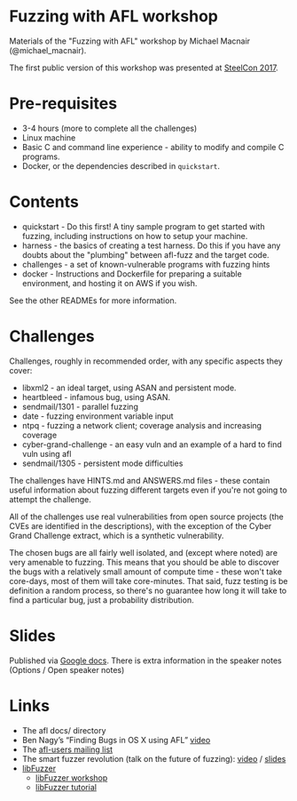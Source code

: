 # Fuzzing with AFL workshop
Materials of the "Fuzzing with AFL" workshop by Michael Macnair (@michael_macnair).

The first public version of this workshop was presented at [SteelCon 2017](https://www.steelcon.info/the-event/workshops/#FWA).

# Pre-requisites
- 3-4 hours (more to complete all the challenges)
- Linux machine
- Basic C and command line experience - ability to modify and compile C programs.
- Docker, or the dependencies described in `quickstart`.

# Contents
- quickstart - Do this first! A tiny sample program to get started with fuzzing, including instructions on how to setup your machine.
- harness - the basics of creating a test harness. Do this if you have any doubts about the "plumbing" between afl-fuzz and the target code.
- challenges - a set of known-vulnerable programs with fuzzing hints
- docker - Instructions and Dockerfile for preparing a suitable environment, and hosting it on AWS if you wish.

See the other READMEs for more information.

# Challenges

Challenges, roughly in recommended order, with any specific aspects they cover:
- libxml2 - an ideal target, using ASAN and persistent mode.
- heartbleed - infamous bug, using ASAN.
- sendmail/1301 - parallel fuzzing
- date - fuzzing environment variable input
- ntpq - fuzzing a network client; coverage analysis and increasing coverage
- cyber-grand-challenge - an easy vuln and an example of a hard to find vuln using afl
- sendmail/1305 - persistent mode difficulties

The challenges have HINTS.md and ANSWERS.md files - these contain useful information about fuzzing different targets even if you're not going to attempt the challenge.

All of the challenges use real vulnerabilities from open source projects (the CVEs are identified in the descriptions), with the exception of the Cyber Grand Challenge extract, which is a synthetic vulnerability.

The chosen bugs are all fairly well isolated, and (except where noted) are very amenable to fuzzing. This means that you should be able to discover the bugs with a relatively small amount of compute time - these won't take core-days, most of them will take core-minutes. That said, fuzz testing is be definition a random process, so there's no guarantee how long it will take to find a particular bug, just a probability distribution.

# Slides

Published via [Google docs](https://docs.google.com/presentation/d/1lTVDDGCCOU6Fbm5JAfxO963LSVvrCWnbv0TBZP5Ka0o/pub?start=false&loop=false&delayms=30000). There is extra information in the speaker notes (Options / Open speaker notes)

# Links

- The afl docs/ directory
- Ben Nagy’s “Finding Bugs in OS X using AFL” [video](https://vimeo.com/129701495)
- The [afl-users mailing list](https://groups.google.com/forum/#!forum/afl-users)
- The smart fuzzer revolution (talk on the future of fuzzing): [video](https://www.youtube.com/watch?v=g1E2Ce5cBhI) / [slides](https://docs.google.com/presentation/d/1FgcMRv_pwgOh1yL5y4GFsl1ozFwd6PMNGlMi2ONkGec/edit#slide=id.g13a9c1bce4_6_0)
- [libFuzzer](http://llvm.org/docs/LibFuzzer.html)
    - [libFuzzer workshop](https://github.com/Dor1s/libfuzzer-workshop)
    - [libFuzzer tutorial](https://github.com/google/fuzzer-test-suite/blob/master/tutorial/libFuzzerTutorial.md)

